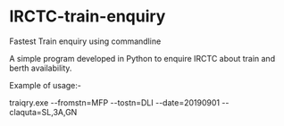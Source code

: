 # IRCTC-train-enquiry
Fastest Train enquiry using commandline

A simple program developed in Python to enquire IRCTC about train and berth availability.



Example of usage:-

traiqry.exe --fromstn=MFP --tostn=DLI --date=20190901 --claquta=SL,3A,GN
